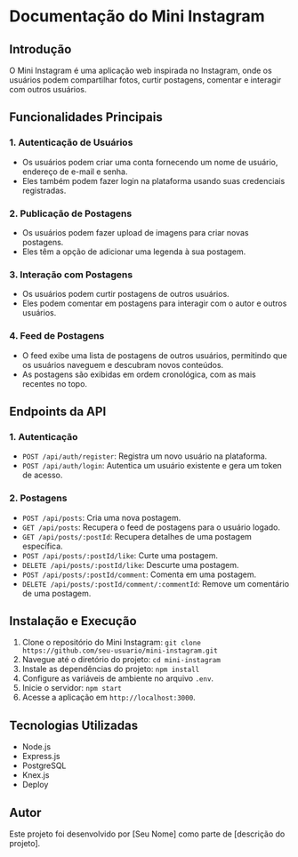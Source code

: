 # Documentação do Mini Instagram

## Introdução

O Mini Instagram é uma aplicação web inspirada no Instagram, onde os usuários podem compartilhar fotos, curtir postagens, comentar e interagir com outros usuários.

## Funcionalidades Principais

### 1. Autenticação de Usuários

- Os usuários podem criar uma conta fornecendo um nome de usuário, endereço de e-mail e senha.
- Eles também podem fazer login na plataforma usando suas credenciais registradas.

### 2. Publicação de Postagens

- Os usuários podem fazer upload de imagens para criar novas postagens.
- Eles têm a opção de adicionar uma legenda à sua postagem.

### 3. Interação com Postagens

- Os usuários podem curtir postagens de outros usuários.
- Eles podem comentar em postagens para interagir com o autor e outros usuários.

### 4. Feed de Postagens

- O feed exibe uma lista de postagens de outros usuários, permitindo que os usuários naveguem e descubram novos conteúdos.
- As postagens são exibidas em ordem cronológica, com as mais recentes no topo.

## Endpoints da API

### 1. Autenticação

- `POST /api/auth/register`: Registra um novo usuário na plataforma.
- `POST /api/auth/login`: Autentica um usuário existente e gera um token de acesso.

### 2. Postagens

- `POST /api/posts`: Cria uma nova postagem.
- `GET /api/posts`: Recupera o feed de postagens para o usuário logado.
- `GET /api/posts/:postId`: Recupera detalhes de uma postagem específica.
- `POST /api/posts/:postId/like`: Curte uma postagem.
- `DELETE /api/posts/:postId/like`: Descurte uma postagem.
- `POST /api/posts/:postId/comment`: Comenta em uma postagem.
- `DELETE /api/posts/:postId/comment/:commentId`: Remove um comentário de uma postagem.

## Instalação e Execução

1. Clone o repositório do Mini Instagram: `git clone https://github.com/seu-usuario/mini-instagram.git`
2. Navegue até o diretório do projeto: `cd mini-instagram`
3. Instale as dependências do projeto: `npm install`
4. Configure as variáveis de ambiente no arquivo `.env`.
5. Inicie o servidor: `npm start`
6. Acesse a aplicação em `http://localhost:3000`.

## Tecnologias Utilizadas

- Node.js
- Express.js
- PostgreSQL
- Knex.js
- Deploy

## Autor

Este projeto foi desenvolvido por [Seu Nome] como parte de [descrição do projeto].


